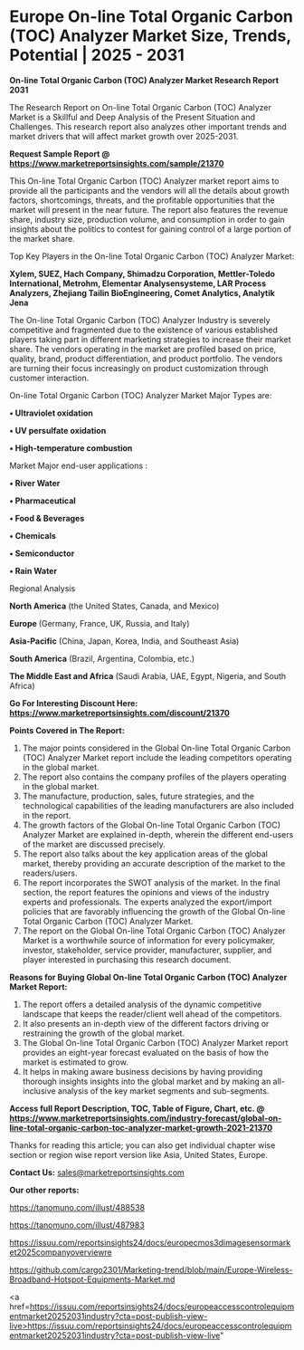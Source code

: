 # Europe On-line Total Organic Carbon (TOC) Analyzer Market Size, Trends, Potential | 2025 - 2031

<strong>On-line Total Organic Carbon (TOC) Analyzer Market Research Report 2031</strong>

The Research Report on On-line Total Organic Carbon (TOC) Analyzer Market is a Skillful and Deep Analysis of the Present Situation and Challenges. This research report also analyzes other important trends and market drivers that will affect market growth over 2025-2031.

<strong>Request Sample Report @ <a href=https://www.marketreportsinsights.com/sample/21370>https://www.marketreportsinsights.com/sample/21370</a></strong>

This On-line Total Organic Carbon (TOC) Analyzer market report aims to provide all the participants and the vendors will all the details about growth factors, shortcomings, threats, and the profitable opportunities that the market will present in the near future. The report also features the revenue share, industry size, production volume, and consumption in order to gain insights about the politics to contest for gaining control of a large portion of the market share.

Top Key Players in the On-line Total Organic Carbon (TOC) Analyzer Market:

<strong>Xylem, SUEZ, Hach Company, Shimadzu Corporation, Mettler-Toledo International, Metrohm, Elementar Analysensysteme, LAR Process Analyzers, Zhejiang Tailin BioEngineering, Comet Analytics, Analytik Jena</strong>

The On-line Total Organic Carbon (TOC) Analyzer Industry is severely competitive and fragmented due to the existence of various established players taking part in different marketing strategies to increase their market share. The vendors operating in the market are profiled based on price, quality, brand, product differentiation, and product portfolio. The vendors are turning their focus increasingly on product customization through customer interaction.

On-line Total Organic Carbon (TOC) Analyzer Market Major Types are:

<strong>• Ultraviolet oxidation

• UV persulfate oxidation

• High-temperature combustion</strong>

Market Major end-user applications :

<strong>• River Water

• Pharmaceutical

• Food & Beverages

• Chemicals

• Semiconductor

• Rain Water</strong>

Regional Analysis

</u><strong><b>North America</b></strong> (the United States, Canada, and Mexico)

<strong><b>Europe </b></strong>(Germany, France, UK, Russia, and Italy)

<strong><b>Asia-Pacific</b></strong> (China, Japan, Korea, India, and Southeast Asia)

<strong><b>South America</b></strong> (Brazil, Argentina, Colombia, etc.)

<strong><b>The Middle East and Africa</b></strong> (Saudi Arabia, UAE, Egypt, Nigeria, and South Africa)

<strong>Go For Interesting Discount Here: <a href=https://www.marketreportsinsights.com/discount/21370>https://www.marketreportsinsights.com/discount/21370</a></strong>

<strong>Points Covered in The Report:</strong>
<ol>
  <li>The major points considered in the Global On-line Total Organic Carbon (TOC) Analyzer Market report include the leading competitors operating in the global market.</li>
  <li>The report also contains the company profiles of the players operating in the global market.</li>
  <li>The manufacture, production, sales, future strategies, and the technological capabilities of the leading manufacturers are also included in the report.</li>
  <li>The growth factors of the Global On-line Total Organic Carbon (TOC) Analyzer Market are explained in-depth, wherein the different end-users of the market are discussed precisely.</li>
  <li>The report also talks about the key application areas of the global market, thereby providing an accurate description of the market to the readers/users.</li>
  <li>The report incorporates the SWOT analysis of the market. In the final section, the report features the opinions and views of the industry experts and professionals. The experts analyzed the export/import policies that are favorably influencing the growth of the Global On-line Total Organic Carbon (TOC) Analyzer Market.</li>
  <li>The report on the Global On-line Total Organic Carbon (TOC) Analyzer Market is a worthwhile source of information for every policymaker, investor, stakeholder, service provider, manufacturer, supplier, and player interested in purchasing this research document.</li>
</ol>
<strong>Reasons for Buying Global On-line Total Organic Carbon (TOC) Analyzer Market Report:</strong>

<ol>
  <li>The report offers a detailed analysis of the dynamic competitive landscape that keeps the reader/client well ahead of the competitors.</li>
  <li>It also presents an in-depth view of the different factors driving or restraining the growth of the global market.</li>
  <li>The Global On-line Total Organic Carbon (TOC) Analyzer Market report provides an eight-year forecast evaluated on the basis of how the market is estimated to grow.</li>
  <li>It helps in making aware business decisions by having providing thorough insights insights into the global market and by making an all-inclusive analysis of the key market segments and sub-segments.</li>
</ol>
<strong>Access full Report Description, TOC, Table of Figure, Chart, etc. @ <a href=https://www.marketreportsinsights.com/industry-forecast/global-on-line-total-organic-carbon-toc-analyzer-market-growth-2021-21370>https://www.marketreportsinsights.com/industry-forecast/global-on-line-total-organic-carbon-toc-analyzer-market-growth-2021-21370</a></strong>


Thanks for reading this article; you can also get individual chapter wise section or region wise report version like Asia, United States, Europe.

<strong>Contact Us:</strong>
sales@marketreportsinsights.com

<strong>Our other reports:</strong>

<a href=https://tanomuno.com/illust/488538>https://tanomuno.com/illust/488538</a>

<a href=https://tanomuno.com/illust/487983>https://tanomuno.com/illust/487983</a>

<a href=https://issuu.com/reportsinsights24/docs/europecmos3dimagesensormarket2025companyoverviewre>https://issuu.com/reportsinsights24/docs/europecmos3dimagesensormarket2025companyoverviewre</a>

<a href=https://github.com/cargo2301/Marketing-trend/blob/main/Europe-Wireless-Broadband-Hotspot-Equipments-Market.md>https://github.com/cargo2301/Marketing-trend/blob/main/Europe-Wireless-Broadband-Hotspot-Equipments-Market.md</a>

<a href=https://issuu.com/reportsinsights24/docs/europeaccesscontrolequipmentmarket20252031industry?cta=post-publish-view-live>https://issuu.com/reportsinsights24/docs/europeaccesscontrolequipmentmarket20252031industry?cta=post-publish-view-live</a>"
